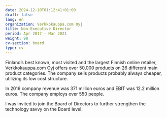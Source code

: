 ```yaml
---
date: 2024-12-10T01:12:41+01:00
draft: false
lang: en
organization: Verkkokauppa.com Oyj
title: Non-Executive Director
period: Apr 2017 - Mar 2021
weight: 98
cv-section: board
type: cv
---
```


Finland’s best known, most visited and the largest Finnish online retailer, Verkkokauppa.com Oyj offers over 50,000 products on 26 different main product categories. The company sells products probably always cheaper, utilizing its low cost structure.

In 2016 company revenue was 371 million euros and EBIT was 12.2 million euros. The company employs over 550 people.

I was invited to join the Board of Directors to further strengthen the technology savvy on the Board level.
